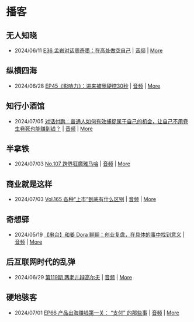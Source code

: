 # 播客

## 无人知晓
- 2024/06/11 [E36 孟岩对话周奇墨：在高处做空自己](https://www.xiaoyuzhoufm.com/episode/6667f31dc26e396a36eefe25) | [音频](https://dts-api.xiaoyuzhoufm.com/track/611719d3cb0b82e1df0ad29e/6667f31dc26e396a36eefe25/media.xyzcdn.net/ljJYPINg_uUnMMt8WMuIsiU41BZt.m4a) | [More](channels/%E6%97%A0%E4%BA%BA%E7%9F%A5%E6%99%93.md)

## 纵横四海
- 2024/06/28 [EP45《影响力》：进来被我硬控30秒](https://www.ximalaya.com/sound/737611452) | [音频](https://audio.xmcdn.com/storages/7a6e-audiofreehighqps/7E/3D/GKwRINsKUwwBBN6xYQLoLnNU.m4a) | [More](channels/%E7%BA%B5%E6%A8%AA%E5%9B%9B%E6%B5%B7.md)

## 知行小酒馆
- 2024/07/05 [对话付鹏：普通人如何有效捕捉属于自己的机会，让自己不用卷生卷死也能赚到钱？](https://www.xiaoyuzhoufm.com/episode/66878ecf0bc5d7cc700115d0) | [音频](https://dts-api.xiaoyuzhoufm.com/track/6013f9f58e2f7ee375cf4216/66878ecf0bc5d7cc700115d0/media.xyzcdn.net/lvM9dm4Ngq5sxqr8ICABUKglcBEV.m4a) | [More](channels/%E7%9F%A5%E8%A1%8C%E5%B0%8F%E9%85%92%E9%A6%86.md)

## 半拿铁
- 2024/07/03 [No.107 跨界狂魔雅马哈](https://www.ximalaya.com/sound/738800126) | [音频](https://dl.wavpub.com/item/227_31599767_7001.m4a) | [More](channels/%E5%8D%8A%E6%8B%BF%E9%93%81.md)

## 商业就是这样
- 2024/07/03 [Vol.165 各种“上市”到底有什么区别](https://www.ximalaya.com/sound/738862833) | [音频](https://audio.xmcdn.com/storages/e11d-audiofreehighqps/B7/79/GKwRINsKWxzFAK4yDQLrU6yp.m4a) | [More](channels/%E5%95%86%E4%B8%9A%E5%B0%B1%E6%98%AF%E8%BF%99%E6%A0%B7.md)

## 奇想驿
- 2024/05/19 [【串台】和姜 Dora 聊聊：创业复盘，在具体的事中找到意义](https://www.xiaoyuzhoufm.com/episode/664962d382b428eafd844366) | [音频](https://dts-api.xiaoyuzhoufm.com/track/6034daea97755b8fc9c66480/664962d382b428eafd844366/media.xyzcdn.net/llloyy2KoUURla1cgosxmkenwwHw.m4a) | [More](channels/%E5%A5%87%E6%83%B3%E9%A9%BF.md)

## 后互联网时代的乱弹
- 2024/06/29 [第119期 两老儿辩高尔夫](https://hosting.wavpub.cn/pie/ep119/) | [音频](https://tk.wavpub.com/WPDL_GELEfpZGYWrpAcGLWXbFABqSgKZjmKfmqmdZJgRenZEFWYdVLEMtLvzSgK-6b.mp3) | [More](channels/%E5%90%8E%E4%BA%92%E8%81%94%E7%BD%91%E6%97%B6%E4%BB%A3%E7%9A%84%E4%B9%B1%E5%BC%B9.md)

## 硬地骇客
- 2024/07/01 [EP66 产品出海赚钱第一关： “支付” 的那些事](https://www.xiaoyuzhoufm.com/episode/6682a002077b88831b7eee4f) | [音频](https://dts-api.xiaoyuzhoufm.com/track/640ee2438be5d40013fe4a87/6682a002077b88831b7eee4f/media.xyzcdn.net/lgxs7PS9L8y6nFZWdSbZw4yKWKC5.m4a) | [More](channels/%E7%A1%AC%E5%9C%B0%E9%AA%87%E5%AE%A2.md)

